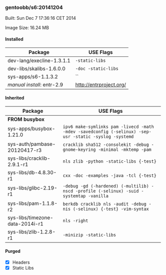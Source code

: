 ### gentoobb/s6:20141204
Built: Sun Dec  7 17:36:16 CET 2014

Image Size: 16.24 MB
#### Installed
Package | USE Flags
--------|----------
dev-lang/execline-1.3.1.1 | `-static-libs`
dev-libs/skalibs-1.6.0.0 | `-doc -static-libs`
sys-apps/s6-1.1.3.2 | ``
*manual install*: entr-2.9 | http://entrproject.org/
#### Inherited
Package | USE Flags
--------|----------
**FROM busybox** |
sys-apps/busybox-1.21.0 | `ipv6 make-symlinks pam -livecd -math -mdev -savedconfig (-selinux) -sep-usr -static -syslog -systemd`
sys-auth/pambase-20120417-r3 | `cracklib sha512 -consolekit -debug -gnome-keyring -minimal -mktemp -pam`
sys-libs/cracklib-2.9.1-r1 | `nls zlib -python -static-libs {-test}`
sys-libs/db-4.8.30-r1 | `cxx -doc -examples -java -tcl {-test}`
sys-libs/glibc-2.19-r1 | `-debug -gd (-hardened) (-multilib) -nscd -profile (-selinux) -suid -systemtap -vanilla`
sys-libs/pam-1.1.8-r2 | `berkdb cracklib nls -audit -debug -nis (-selinux) {-test} -vim-syntax`
sys-libs/timezone-data-2014i-r1 | `nls -right`
sys-libs/zlib-1.2.8-r1 | `-minizip -static-libs`
#### Purged
- [x] Headers
- [x] Static Libs
